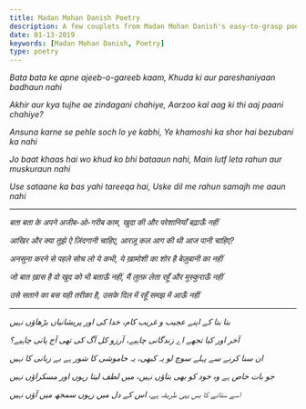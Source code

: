 ```yaml
---
title: Madan Mohan Danish Poetry
description: A few couplets from Madan Mohan Danish's easy-to-grasp poetry. Performed at the Jashn-e-Rekhta event in Delhi.
date: 01-13-2019
keywords: [Madan Mohan Danish, Poetry]
type: poetry
---
```



*Bata bata ke apne ajeeb-o-gareeb kaam,*
*Khuda ki aur pareshaniyaan badhaun nahi*

*Akhir aur kya tujhe ae zindagani chahiye,*
*Aarzoo kal aag ki thi aaj paani chahiye?*

*Ansuna karne se pehle soch lo ye kabhi,*
*Ye khamoshi ka shor hai bezubani ka nahi*

*Jo baat khaas hai wo khud ko bhi bataaun nahi,*
*Main lutf leta rahun aur muskuraun nahi*

*Use sataane ka bas yahi tareeqa hai,*
*Uske dil me rahun samajh me aaun nahi*

---

*बता बता के अपने अजीब-ओ-गरीब काम,*
*खुदा की और परेशानियाँ बढ़ाऊँ नहीं*

*आखिर और क्या तुझे ऐ ज़िंदगानी चाहिए,*
*आरज़ू कल आग की थी आज पानी चाहिए?*

*अनसुना करने से पहले सोच लो ये कभी,*
*ये ख़ामोशी का शोर है बेज़ुबानी का नहीं*

*जो बात ख़ास है वो खुद को भी बताऊँ नहीं,*
*मैं लुत्फ़ लेता रहूँ और मुस्कुराऊँ नहीं*

*उसे सताने का बस यही तरीका है,*
*उसके दिल में रहूँ समझ में आऊँ नहीं*

---

*بتا بتا کے اپنے عجیب و غریب کام،*
*خدا کی اور پریشانیاں بڑھاؤں نہیں*

*آخر اور کیا تجھے اے زندگانی چاہیے،*
*آرزو کل آگ کی تھی آج پانی چاہیے؟*

*ان سنا کرنے سے پہلے سوچ لو یہ کبھی،*
*یہ خاموشی کا شور ہے بے زبانی کا نہیں*

*جو بات خاص ہے وہ خود کو بھی بتاؤں نہیں،*
*میں لطف لیتا رہوں اور مسکراؤں نہیں*

*اسے ستانے کا بس یہی طریقہ ہے،*
*اس کے دل میں رہوں سمجھ میں آؤں نہیں*
